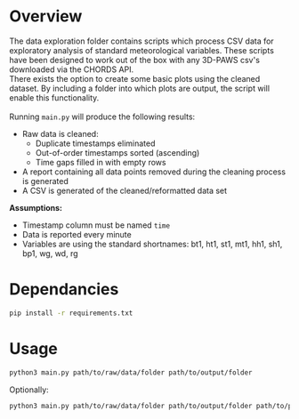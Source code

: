# Overview
The data exploration folder contains scripts which process CSV data for exploratory analysis of standard meteorological variables.
These scripts have been designed to work out of the box with any 3D-PAWS csv's downloaded via the CHORDS API.<br>
There exists the option to create some basic plots using the cleaned dataset. By including a folder into which plots are output, the script
will enable this functionality.<br>
<br>
Running `main.py` will produce the following results:
- Raw data is cleaned:
  - Duplicate timestamps eliminated
  - Out-of-order timestamps sorted (ascending)
  - Time gaps filled in with empty rows
- A report containing all data points removed during the cleaning process is generated 
- A CSV is generated of the cleaned/reformatted data set

**Assumptions:**

- Timestamp column must be named `time`
- Data is reported every minute
- Variables are using the standard shortnames: bt1, ht1, st1, mt1, hh1, sh1, bp1, wg, wd, rg

# Dependancies 
```bash
pip install -r requirements.txt
```

# Usage
```bash
python3 main.py path/to/raw/data/folder path/to/output/folder
```
Optionally:
```bash
python3 main.py path/to/raw/data/folder path/to/output/folder path/to/plots/folder
```

